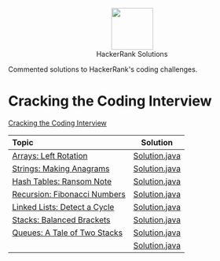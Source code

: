<p align="center">
    <a href="https://www.hackerrank.com/MagicDude4Eva">
        <img height="85" src="https://d3keuzeb2crhkn.cloudfront.net/hackerrank/assets/styleguide/logo_wordmark-f5c5eb61ab0a154c3ed9eda24d0b9e31.svg">
    </a>
    <br>HackerRank Solutions
</p>
<p>
Commented solutions to HackerRank's coding challenges.
</p>

# Cracking the Coding Interview
<a href="https://www.hackerrank.com/domains/tutorials/cracking-the-coding-interview">Cracking the Coding Interview</a>

| Topic                                                                                                                         |                                                                                   Solution                                                                                  |
|:------------------------------------------------------------------------------------------------------------------------------|:---------------------------------------------------------------------------------------------------------------------------------------------------------------------------:|
|[Arrays: Left Rotation](https://www.hackerrank.com/challenges/ctci-array-left-rotation/problem)                                |[Solution.java](https://github.com/magicdude4eva/HackerRank/blob/master/src/practice/tutorials/crackingthecodinginterview/arraysleftrotation/Solution.java)                  |
|[Strings: Making Anagrams](https://www.hackerrank.com/challenges/ctci-making-anagrams/problem)                                 |[Solution.java](https://github.com/magicdude4eva/HackerRank/blob/master/src/practice/tutorials/crackingthecodinginterview/stringsmakinganagrams/Solution.java)               |
|[Hash Tables: Ransom Note](https://www.hackerrank.com/challenges/ctci-ransom-note/problem)                                     |[Solution.java](https://github.com/magicdude4eva/HackerRank/blob/master/src/practice/tutorials/crackingthecodinginterview/hashtablesransomnonte/Solution.java)               |
|[Recursion: Fibonacci Numbers](https://www.hackerrank.com/challenges/ctci-fibonacci-numbers/problem)                           |[Solution.java](https://github.com/magicdude4eva/HackerRank/blob/master/src/practice/tutorials/crackingthecodinginterview/recursionfibonaccinumbers/Solution.java)           |
|[Linked Lists: Detect a Cycle](https://www.hackerrank.com/challenges/ctci-linked-list-cycle/problem)                           |[Solution.java](https://github.com/magicdude4eva/HackerRank/blob/master/src/practice/tutorials/crackingthecodinginterview/linkedlistdetectacycle/Solution.java)              |
|[Stacks: Balanced Brackets](https://www.hackerrank.com/challenges/ctci-balanced-brackets/problem)                              |[Solution.java](https://github.com/magicdude4eva/HackerRank/blob/master/src/practice/tutorials/crackingthecodinginterview/stacksbalancedbrackets/Solution.java)              |
|[Queues: A Tale of Two Stacks](https://www.hackerrank.com/challenges/ctci-queue-using-two-stacks/problem)                      |[Solution.java](https://github.com/magicdude4eva/HackerRank/blob/master/src/practice/tutorials/crackingthecodinginterview/queuesataleoftwostacks/Solution.java)              |
|[]()              |[Solution.java]()                                  |

